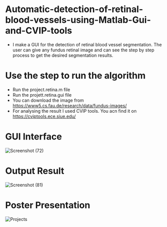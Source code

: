 # Automatic-detection-of-retinal-blood-vessels-using-Matlab-Gui-and-CVIP-tools
* I make a GUI for the detection of retinal blood vessel segmentation. The user can give any fundus retinal image and can see the step by step process to get the desired segmentation results.
# Use the step to run the algorithm
* Run the project.retina.m file
* Run the projett.retina.gui file
* You can download the image from https://www5.cs.fau.de/research/data/fundus-images/
* For analysing the result I used CVIP tools. You acn find it on https://cviptools.ece.siue.edu/  

 # GUI Interface
 ![Screenshot (72)](https://user-images.githubusercontent.com/60895200/90990414-dae3ab80-e566-11ea-8986-a5cdb535c8eb.png)
 # Output Result
 ![Screenshot (81)](https://user-images.githubusercontent.com/60895200/90990432-fb136a80-e566-11ea-8a95-d8441867eaf5.png)

# Poster Presentation
![Projects](https://user-images.githubusercontent.com/60895200/90990702-2434fa80-e569-11ea-8f56-65fff9e35f4c.png)

